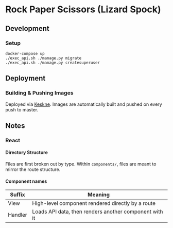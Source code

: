 # Rock Paper Scissors (Lizard Spock)

## Development

### Setup

```
docker-compose up
./exec_api.sh ./manage.py migrate
./exec_api.sh ./manage.py createsuperuser
```

## Deployment

### Building & Pushing Images

Deployed via [Keskne](https://github.com/LucasPickering/keskne). Images are automatically built and pushed on every push to master.

## Notes

### React

#### Directory Structure

Files are first broken out by type. Within `components/`, files are meant to mirror the route structure.

#### Component names

| Suffix  | Meaning                                                |
| ------- | ------------------------------------------------------ |
| View    | High-level component rendered directly by a route      |
| Handler | Loads API data, then renders another component with it |
